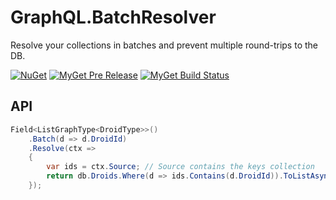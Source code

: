 GraphQL.BatchResolver
=====================

Resolve your collections in batches and prevent multiple round-trips to the DB.

[![NuGet](https://img.shields.io/nuget/v/GraphQL.BatchResolver.svg)](https://nuget.org/packages/GraphQL.BatchResolver)
[![MyGet Pre Release](https://img.shields.io/myget/dlukez/vpre/GraphQL.BatchResolver.svg?label=myget)](https://www.myget.org/feed/dlukez/package/nuget/GraphQL.BatchResolver)
[![MyGet Build Status](https://www.myget.org/BuildSource/Badge/dlukez?identifier=265cd302-0184-43af-abc8-6041143cfc91)](https://www.myget.org/feed/dlukez/package/nuget/GraphQL.BatchResolver)

API
---

```csharp
Field<ListGraphType<DroidType>>()
    .Batch(d => d.DroidId)
    .Resolve(ctx =>
    {
        var ids = ctx.Source; // Source contains the keys collection
        return db.Droids.Where(d => ids.Contains(d.DroidId)).ToListAsync();
    });
```
